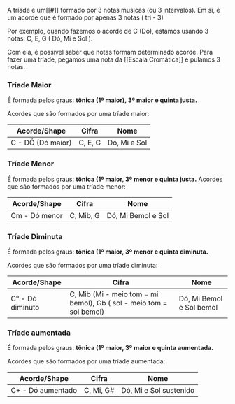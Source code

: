 
A tríade é um[[#]] formado por 3 notas musicas (ou 3 intervalos). 
Em si, é um acorde que é formado por apenas 3 notas ( tri - 3)


Por exemplo, quando fazemos o acorde de C (Dó), estamos usando 3 notas:
C, E, G ( Dó, Mi e Sol ).

Com ela, é possível saber que notas formam determinado acorde. Para fazer uma tríade, pegamos uma nota da [[Escala Cromática]] e pulamos 3 notas.

### Tríade Maior
É formada pelos graus: **tônica (1º maior), 3º maior e quinta justa.**

Acordes que são formados por uma tríade maior:

| Acorde/Shape      | Cifra   | Nome         |
| ----------------- | ------- | ------------ |
| C - DÓ (Dó maior) | C, E, G | Dó, Mi e Sol |


### Tríade Menor
É formada pelos graus: **tônica (1º maior, 3º menor e quinta justa.**
Acordes que são formados por uma tríade menor:

| Acorde/Shape  | Cifra     | Nome               |
| ------------- | --------- | ------------------ |
| Cm - Dó menor | C, Mib, G | Dó, Mi Bemol e Sol |


### Tríade Diminuta
É formada pelos graus: **tônica (1º maior, 3º menor e quinta diminuta.**

Acordes que são formados por uma tríade diminuta:

| Acorde/Shape     | Cifra                                                               | Nome                     |
| ---------------- | ------------------------------------------------------------------- | ------------------------ |
| C° - Dó diminuto | C, Mib (Mi - meio tom = mi bemol), Gb ( sol - meio tom = sol bemol) | Dó, Mi Bemol e Sol bemol |


### Tríade aumentada
É formada pelos graus: **tônica (1º maior, 3º maior e quinta aumentada.**

Acordes que são formados por uma tríade aumentada:

| Acorde/Shape      | Cifra     | Nome                   |
| ----------------- | --------- | ---------------------- |
| C+ - Dó aumentado | C, Mi, G# | Dó, Mi e Sol sustenido |
